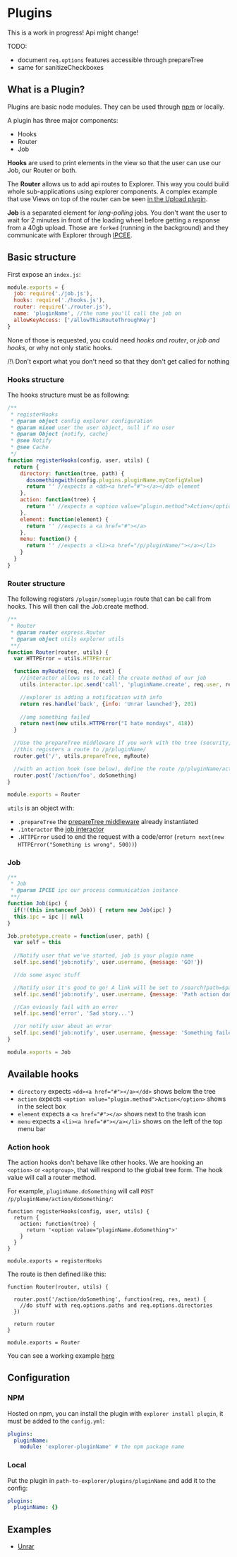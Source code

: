 # Plugins

This is a work in progress! Api might change!

TODO:
- document `req.options` features accessible through prepareTree
- same for sanitizeCheckboxes 

## What is a Plugin?

Plugins are basic node modules. They can be used through [npm](npmjs.org) or locally.

A plugin has three major components:
- Hooks
- Router
- Job 

**Hooks** are used to print elements in the view so that the user can use our Job, our Router or both.

The **Router** allows us to add api routes to Explorer. This way you could build whole sub-applications using explorer components. A complex example that use Views on top of the router can be seen [in the Upload plugin](https://github.com/soyuka/explorer/tree/master/plugins/upload).

**Job** is a separated element for *long-polling* jobs. You don't want the user to wait for 2 minutes in front of the loading wheel before getting a response from a 40gb upload.
Those are `forked` (running in the background) and they communicate with Explorer through [IPCEE](https://github.com/soyuka/IPCEE).

## Basic structure

First expose an `index.js`: 

```javascript
module.exports = {
  job: require('./job.js'),
  hooks: require('./hooks.js'),
  router: require('./router.js'), 
  name: 'pluginName', //the name you'll call the job on
  allowKeyAccess: ['/allowThisRouteThroughKey']
}
```

None of those is requested, you could need *hooks and router*, or *job and hooks*, or why not only static hooks. 

/!\ Don't export what you don't need so that they don't get called for nothing

### Hooks structure

The hooks structure must be as following:

```javascript
/**
 * registerHooks
 * @param object config explorer configuration
 * @param mixed user the user object, null if no user
 * @param Object {notify, cache}
 * @see Notify
 * @see Cache
 */
function registerHooks(config, user, utils) {
  return {
    directory: function(tree, path) {
      dosomethingwith(config.plugins.pluginName.myConfigValue)
      return '' //expects a <dd><a href="#"></a></dd> element
    },
    action: function(tree) {
      return '' //expects a <option value="plugin.method">Action</option>
    },
    element: function(element) {
      return '' //expects a <a href="#"></a> 
    },
    menu: function() {
      return '' //expects a <li><a href="/p/pluginName/"></a></li>
    }
  }
}
```

### Router structure

The following registers `/plugin/someplugin` route that can be call from hooks.
This will then call the Job.create method.

```javascript
/**
 * Router
 * @param router express.Router
 * @param object utils explorer utils 
 **/
function Router(router, utils) {
  var HTTPError = utils.HTTPError

  function myRoute(req, res, next) {
    //interactor allows us to call the create method of our job
    utils.interactor.ipc.send('call', 'pluginName.create', req.user, req.query.path)

    //explorer is adding a notification with info
    return res.handle('back', {info: 'Unrar launched'}, 201)
    
    //omg something failed
    return next(new utils.HTTPError("I hate mondays", 418))
  }

  //Use the prepareTree middleware if you work with the tree (security, query sanitize etc.)
  //this registers a route to /p/pluginName/
  router.get('/', utils.prepareTree, myRoute)

  //with an action hook (see below), define the route /p/pluginName/action/foo
  router.post('/action/foo', doSomething)
}

module.exports = Router
```

`utils` is an object with: 
- `.prepareTree` the [prepareTree middleware](https://github.com/soyuka/explorer/blob/master/middlewares/prepareTree.js) already instantiated
- `.interactor` the [job interactor](https://github.com/soyuka/explorer/blob/master/lib/job/interactor.js)
- `.HTTPError` used to end the request with a code/error (`return next(new HTTPError("Something is wrong", 500))`)

### Job

```javascript
/**
 * Job
 * @param IPCEE ipc our process communication instance
 **/
function Job(ipc) {
  if(!(this instanceof Job)) { return new Job(ipc) }
  this.ipc = ipc || null
}

Job.prototype.create = function(user, path) {
  var self = this
  
  //Notify user that we've started, job is your plugin name
  self.ipc.send('job:notify', user.username, {message: 'GO!'})

  //do some async stuff

  //Notify user it's good to go! A link will be set to /search?path=$path&search=$search
  self.ipc.send('job:notify', user.username, {message: 'Path action done!', path: path, search: search})

  //Can oviously fail with an error
  self.ipc.send('error', 'Sad story...')

  //or notify user about an error
  self.ipc.send('job:notify', user.username, {message: 'Something failed', error: true})
}

module.exports = Job
```

## Available hooks

- `directory` expects `<dd><a href="#"></a></dd>` shows below the tree
- `action` expects `<option value="plugin.method">Action</option>` shows in the select box
- `element` expects a `<a href="#"></a>` shows next to the trash icon 
- `menu` expects a `<li><a href="#"></a></li>` shows on the left of the top menu bar 

### Action hook

The action hooks don't behave like other hooks. We are hooking an `<option>` or `<optgroup>`, that will respond to the global tree form. The hook value will call a router method.

For example, `pluginName.doSomething` will call `POST /p/pluginName/action/doSomething/`:

```
function registerHooks(config, user, utils) {
  return {
    action: function(tree) {
      return '<option value="pluginName.doSomething">'
    } 
  }
}

module.exports = registerHooks
```

The route is then defined like this:

```
function Router(router, utils) {

  router.post('/action/doSomething', function(req, res, next) {
    //do stuff with req.options.paths and req.options.directories
  })

  return router
}

module.exports = Router
```

You can see a working example [here](https://github.com/soyuka/explorer/tree/master/plugins/archive)

## Configuration

### NPM

Hosted on npm, you can install the plugin with `explorer install plugin`, it must be added to the `config.yml`:

```yaml
plugins:
  pluginName: 
    module: 'explorer-pluginName' # the npm package name
```

### Local

Put the plugin in `path-to-explorer/plugins/pluginName` and add it to the config:

```yaml
plugins:
  pluginName: {}
```

## Examples

- [Unrar](https://github.com/soyuka/explorer-unrar)
